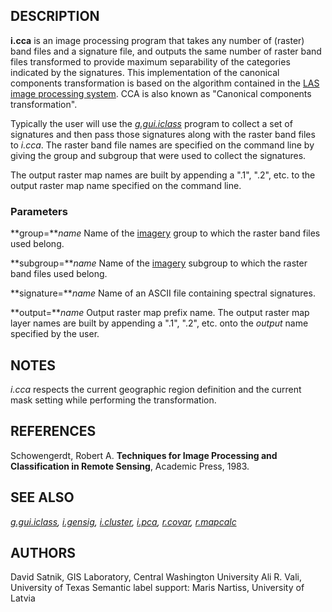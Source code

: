 ## DESCRIPTION

**i.cca** is an image processing program that takes any number of
(raster) band files and a signature file, and outputs the same number of
raster band files transformed to provide maximum separability of the
categories indicated by the signatures. This implementation of the
canonical components transformation is based on the algorithm contained
in the [LAS image processing
system](http://dbwww.essc.psu.edu/lasdoc/user/canal.html). CCA is also
known as "Canonical components transformation".

Typically the user will use the *[g.gui.iclass](g.gui.iclass.md)*
program to collect a set of signatures and then pass those signatures
along with the raster band files to *i.cca*. The raster band file names
are specified on the command line by giving the group and subgroup that
were used to collect the signatures.

The output raster map names are built by appending a ".1", ".2", etc. to
the output raster map name specified on the command line.

### Parameters

**group=***name*
Name of the [imagery](i.group.md) group to which the raster band files
used belong.

**subgroup=***name*
Name of the [imagery](i.group.md) subgroup to which the raster band
files used belong.

**signature=***name*
Name of an ASCII file containing spectral signatures.

**output=***name*
Output raster map prefix name. The output raster map layer names are
built by appending a ".1", ".2", etc. onto the *output* name specified
by the user.

## NOTES

*i.cca* respects the current geographic region definition and the
current mask setting while performing the transformation.

## REFERENCES

Schowengerdt, Robert A. **Techniques for Image Processing and
Classification in Remote Sensing**, Academic Press, 1983.

## SEE ALSO

*[g.gui.iclass](g.gui.iclass.md), [i.gensig](i.gensig.md),
[i.cluster](i.cluster.md), [i.pca](i.pca.md), [r.covar](r.covar.md),
[r.mapcalc](r.mapcalc.md)*

## AUTHORS

David Satnik, GIS Laboratory, Central Washington University
Ali R. Vali, University of Texas
Semantic label support: Maris Nartiss, University of Latvia
